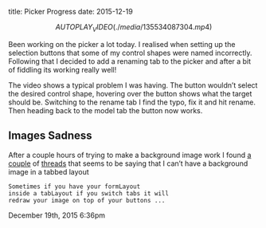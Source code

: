title: Picker Progress
date: 2015-12-19

$$AUTOPLAY_VIDEO(./media/135534087304.mp4)$$

<p>Been working on the picker a lot today. I realised when setting up the selection buttons that some of my control shapes were named incorrectly. Following that I decided to add a renaming tab to the picker and after a bit of fiddling its working really well!</p>

<p>The video shows a typical problem I was having. The button wouldn&rsquo;t select the desired control shape, hovering over the button shows what the target should be. Switching to the rename tab I find the typo, fix it and hit rename. Then heading back to the model tab the button now works.</p>

<h2>Images Sadness</h2>

<p>After a couple hours of trying to make a background image work I found <a href="http://www.creativecrash.com/forums/mel/topics/can-controls-overlay-an-image">a couple</a> of <a href="http://forums.cgsociety.org/archive/index.php?t-858764.html">threads</a> that seems to be saying that I can&rsquo;t have a background image in a tabbed layout</p>

	Sometimes if you have your formLayout
	inside a tabLayout if you switch tabs it will 
	redraw your image on top of your buttons ...

<div id="footer">
<span id="timestamp"> December 19th, 2015 6:36pm </span>
</div>